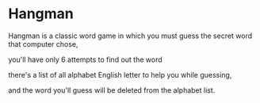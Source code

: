 # Hangman
Hangman is a classic word game in which you must guess the secret word that computer chose, 

you'll have only 6 attempts to find out the word

there's a list of all alphabet English letter to help you while guessing,

and the word you'll guess will be deleted from the alphabet list. 

